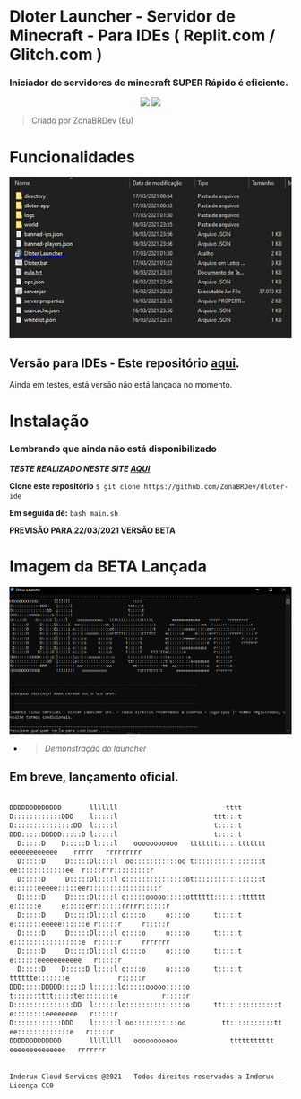 # Dloter Launcher - Servidor de Minecraft - Para IDEs ( Replit.com / Glitch.com )

### Iniciador de servidores de minecraft SUPER Rápido é eficiente.


<p align="center">
  <a href="https://github.com/ZonaBRDev/dloter-max"><img src="https://github.com/ntkme/github-buttons/workflows/build/badge.svg"></a></a>
<a href="LICENSE"><img src="https://img.shields.io/badge/License-CC0-0394fc.svg"></a>
</p>


> Criado por ZonaBRDev (Eu)


# Funcionalidades
![app](https://github.com/ZonaBRDev/dloter-max/blob/main/prints/dloter-assets9899656500.PNG)

## Versão para IDEs - Este repositório [aqui](https://github.com/ZonaBRDev/dloter-ide).

Ainda em testes, está versão não está lançada no momento.


# Instalação

### Lembrando que ainda não está disponibilizado

***TESTE REALIZADO NESTE SITE [AQUI](https://replit.com)***

**Clone este repositório**
``$ git clone https://github.com/ZonaBRDev/dloter-ide``

**Em seguida dê:**
``bash main.sh``


**PREVISÃO PARA 22/03/2021 VERSÃO BETA**

# Imagem da BETA Lançada

![appses](https://github.com/ZonaBRDev/dloter-max/blob/main/prints/dloter546541865.PNG)

- > _Demonstração do launcher_

## Em breve, lançamento oficial.







```                                                                                                          
                                                                                                            
DDDDDDDDDDDDD       lllllll                           tttt                                                  
D::::::::::::DDD    l:::::l                        ttt:::t                                                  
D:::::::::::::::DD  l:::::l                        t:::::t                                                  
DDD:::::DDDDD:::::D l:::::l                        t:::::t                                                  
  D:::::D    D:::::D l::::l    ooooooooooo   ttttttt:::::ttttttt        eeeeeeeeeeee    rrrrr   rrrrrrrrr   
  D:::::D     D:::::Dl::::l  oo:::::::::::oo t:::::::::::::::::t      ee::::::::::::ee  r::::rrr:::::::::r  
  D:::::D     D:::::Dl::::l o:::::::::::::::ot:::::::::::::::::t     e::::::eeeee:::::eer:::::::::::::::::r 
  D:::::D     D:::::Dl::::l o:::::ooooo:::::otttttt:::::::tttttt    e::::::e     e:::::err::::::rrrrr::::::r
  D:::::D     D:::::Dl::::l o::::o     o::::o      t:::::t          e:::::::eeeee::::::e r:::::r     r:::::r
  D:::::D     D:::::Dl::::l o::::o     o::::o      t:::::t          e:::::::::::::::::e  r:::::r     rrrrrrr
  D:::::D     D:::::Dl::::l o::::o     o::::o      t:::::t          e::::::eeeeeeeeeee   r:::::r            
  D:::::D    D:::::D l::::l o::::o     o::::o      t:::::t    tttttte:::::::e            r:::::r            
DDD:::::DDDDD:::::D l::::::lo:::::ooooo:::::o      t::::::tttt:::::te::::::::e           r:::::r            
D:::::::::::::::DD  l::::::lo:::::::::::::::o      tt::::::::::::::t e::::::::eeeeeeee   r:::::r            
D::::::::::::DDD    l::::::l oo:::::::::::oo         tt:::::::::::tt  ee:::::::::::::e   r:::::r            
DDDDDDDDDDDDD       llllllll   ooooooooooo             ttttttttttt      eeeeeeeeeeeeee   rrrrrrr            
                                                                                                            
                                                                        
Inderux Cloud Services @2021 - Todos direitos reservados a Inderux - Licença CC0                                    
```
